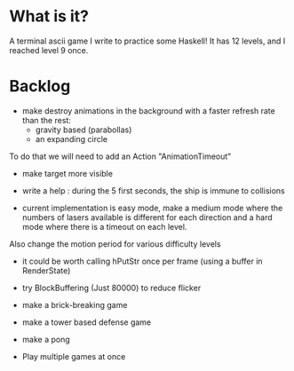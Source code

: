 # What is it?

A terminal ascii game I write to practice some Haskell! It has 12 levels, and I reached level 9 once.

# Backlog

- make destroy animations in the background with a faster refresh rate than the rest:
  - gravity based (parabollas)
  - an expanding circle

To do that we will need to add an Action "AnimationTimeout"

- make target more visible

- write a help : during the 5 first seconds, the ship is immune to collisions
- current implementation is easy mode, make a medium mode where the
numbers of lasers available is different for each direction
and a hard mode where there is a timeout on each level.

Also change the motion period for various difficulty levels

- it could be worth calling hPutStr once per frame (using a buffer in RenderState)
- try BlockBuffering (Just 80000) to reduce flicker

- make a brick-breaking game
- make a tower based defense game
- make a pong

- Play multiple games at once
